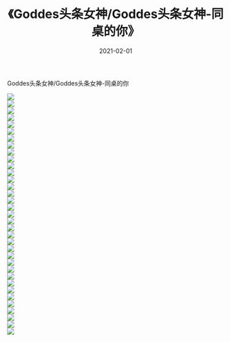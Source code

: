﻿---
layout: post
title:  《Goddes头条女神/Goddes头条女神-同桌的你》
date:   2021-02-01
img: http://pic.660000.xyz/1:/网络美图/2021/Goddes头条女神/Goddes头条女神-同桌的你/000.jpg
categories: [美女, 清纯, 唯美]
---

Goddes头条女神/Goddes头条女神-同桌的你

 ![](http://pic.660000.xyz/1:/网络美图/2021/Goddes头条女神/Goddes头条女神-同桌的你/001.jpg) <br>![](http://pic.660000.xyz/1:/网络美图/2021/Goddes头条女神/Goddes头条女神-同桌的你/002.jpg) <br>![](http://pic.660000.xyz/1:/网络美图/2021/Goddes头条女神/Goddes头条女神-同桌的你/003.jpg) <br>![](http://pic.660000.xyz/1:/网络美图/2021/Goddes头条女神/Goddes头条女神-同桌的你/004.jpg) <br>![](http://pic.660000.xyz/1:/网络美图/2021/Goddes头条女神/Goddes头条女神-同桌的你/005.jpg) <br>![](http://pic.660000.xyz/1:/网络美图/2021/Goddes头条女神/Goddes头条女神-同桌的你/006.jpg) <br>![](http://pic.660000.xyz/1:/网络美图/2021/Goddes头条女神/Goddes头条女神-同桌的你/007.jpg) <br>![](http://pic.660000.xyz/1:/网络美图/2021/Goddes头条女神/Goddes头条女神-同桌的你/008.jpg) <br>![](http://pic.660000.xyz/1:/网络美图/2021/Goddes头条女神/Goddes头条女神-同桌的你/009.jpg) <br>![](http://pic.660000.xyz/1:/网络美图/2021/Goddes头条女神/Goddes头条女神-同桌的你/010.jpg) <br>![](http://pic.660000.xyz/1:/网络美图/2021/Goddes头条女神/Goddes头条女神-同桌的你/011.jpg) <br>![](http://pic.660000.xyz/1:/网络美图/2021/Goddes头条女神/Goddes头条女神-同桌的你/012.jpg) <br>![](http://pic.660000.xyz/1:/网络美图/2021/Goddes头条女神/Goddes头条女神-同桌的你/013.jpg) <br>![](http://pic.660000.xyz/1:/网络美图/2021/Goddes头条女神/Goddes头条女神-同桌的你/014.jpg) <br>![](http://pic.660000.xyz/1:/网络美图/2021/Goddes头条女神/Goddes头条女神-同桌的你/015.jpg) <br>![](http://pic.660000.xyz/1:/网络美图/2021/Goddes头条女神/Goddes头条女神-同桌的你/016.jpg) <br>![](http://pic.660000.xyz/1:/网络美图/2021/Goddes头条女神/Goddes头条女神-同桌的你/017.jpg) <br>![](http://pic.660000.xyz/1:/网络美图/2021/Goddes头条女神/Goddes头条女神-同桌的你/018.jpg) <br>![](http://pic.660000.xyz/1:/网络美图/2021/Goddes头条女神/Goddes头条女神-同桌的你/019.jpg) <br>![](http://pic.660000.xyz/1:/网络美图/2021/Goddes头条女神/Goddes头条女神-同桌的你/020.jpg) <br>![](http://pic.660000.xyz/1:/网络美图/2021/Goddes头条女神/Goddes头条女神-同桌的你/021.jpg) <br>![](http://pic.660000.xyz/1:/网络美图/2021/Goddes头条女神/Goddes头条女神-同桌的你/022.jpg) <br>![](http://pic.660000.xyz/1:/网络美图/2021/Goddes头条女神/Goddes头条女神-同桌的你/023.jpg) <br>![](http://pic.660000.xyz/1:/网络美图/2021/Goddes头条女神/Goddes头条女神-同桌的你/024.jpg) <br>![](http://pic.660000.xyz/1:/网络美图/2021/Goddes头条女神/Goddes头条女神-同桌的你/025.jpg) <br>![](http://pic.660000.xyz/1:/网络美图/2021/Goddes头条女神/Goddes头条女神-同桌的你/026.jpg) <br>![](http://pic.660000.xyz/1:/网络美图/2021/Goddes头条女神/Goddes头条女神-同桌的你/027.jpg) <br>![](http://pic.660000.xyz/1:/网络美图/2021/Goddes头条女神/Goddes头条女神-同桌的你/028.jpg) <br>![](http://pic.660000.xyz/1:/网络美图/2021/Goddes头条女神/Goddes头条女神-同桌的你/029.jpg) <br>![](http://pic.660000.xyz/1:/网络美图/2021/Goddes头条女神/Goddes头条女神-同桌的你/030.jpg) <br>![](http://pic.660000.xyz/1:/网络美图/2021/Goddes头条女神/Goddes头条女神-同桌的你/031.jpg) <br>![](http://pic.660000.xyz/1:/网络美图/2021/Goddes头条女神/Goddes头条女神-同桌的你/032.jpg) <br>![](http://pic.660000.xyz/1:/网络美图/2021/Goddes头条女神/Goddes头条女神-同桌的你/033.jpg) <br>![](http://pic.660000.xyz/1:/网络美图/2021/Goddes头条女神/Goddes头条女神-同桌的你/034.jpg) <br>![](http://pic.660000.xyz/1:/网络美图/2021/Goddes头条女神/Goddes头条女神-同桌的你/035.jpg) <br>